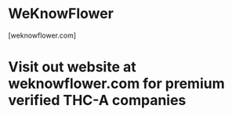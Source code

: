 # WeKnowFlower
[weknowflower.com]
# Visit out website at weknowflower.com for premium verified THC-A companies
